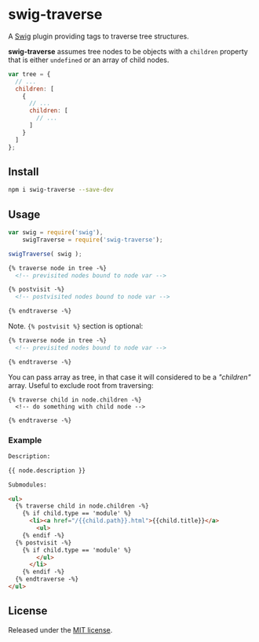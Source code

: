 # swig-traverse

A [Swig](http://paularmstrong.github.io/swig/) plugin providing tags to traverse tree structures.

**swig-traverse** assumes tree nodes to be objects with a `children` property that 
is either `undefined` or an array of child nodes. 

``` js
var tree = {
  // ...
  children: [
  	{
  	  // ...
  	  children: [ 
  	  	// ...
  	  ]
  	}
  ]
};
```

## Install

``` sh
npm i swig-traverse --save-dev
```

## Usage

``` js
var swig = require('swig'),
    swigTraverse = require('swig-traverse');

swigTraverse( swig );
```

``` html
{% traverse node in tree -%}
  <!-- previsited nodes bound to node var -->

{% postvisit -%}
  <!-- postvisited nodes bound to node var -->

{% endtraverse -%}
```

Note. `{% postvisit %}` section is optional:

``` html
{% traverse node in tree -%}
  <!-- previsited nodes bound to node var -->

{% endtraverse -%}
```

You can pass array as tree, in that case it will considered to be a _"children"_ array. Useful
to exclude root from traversing:

```
{% traverse child in node.children -%}
  <!-- do something with child node -->

{% endtraverse -%}
```

### Example

``` html
Description:

{{ node.description }}

Submodules:

<ul>
  {% traverse child in node.children -%}
    {% if child.type == 'module' %}
      <li><a href="/{{child.path}}.html">{{child.title}}</a>
        <ul>
    {% endif -%}
  {% postvisit -%}
    {% if child.type == 'module' %}
        </ul>
      </li>
    {% endif -%}
  {% endtraverse -%}
</ul>
```

## License

Released under the [MIT license](https://github.com/mcasimir/swig-traverse/blob/master/LICENSE).